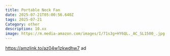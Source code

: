 ```yaml
---
title: Portable Neck Fan
date: 2025-07-21T05:00:56.640Z
tags: 2025-07-21
Category: other
description: 10.xx
image: https://m.media-amazon.com/images/I/71s3g+HY6QL._AC_SL1500_.jpg
---
```

https://amzlink.to/az04w1zkwdhw7 ad